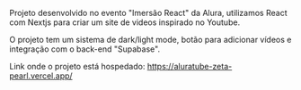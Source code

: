 Projeto desenvolvido no evento "Imersão React" da Alura, utilizamos React com Nextjs para criar um site de videos inspirado no Youtube.

O projeto tem um sistema de dark/light mode, botão para adicionar vídeos e integração com o back-end "Supabase".

Link onde o projeto está hospedado: https://aluratube-zeta-pearl.vercel.app/